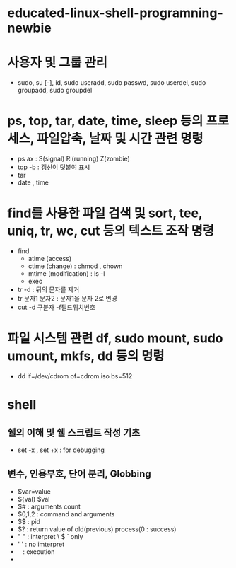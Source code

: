 # educated-linux-shell-programning-newbie

# 사용자 및 그룹 관리
- sudo, su [-], id, sudo useradd, sudo passwd, sudo userdel, sudo groupadd, sudo groupdel

# ps, top, tar, date, time, sleep 등의 프로세스, 파일압축, 날짜 및 시간 관련 명령
- ps ax  : S(signal) Ri(running)  Z(zombie)
- top -b : 갱신이 덧붙여 표시
- tar
- date , time

#  find를 사용한 파일 검색 및 sort, tee, uniq, tr, wc, cut 등의 텍스트 조작 명령
- find 
    - atime (access)
    - ctime (change) : chmod , chown
    - mtime (modification) : ls -l
    - exec 
- tr -d   : 뒤의 문자를 제거
- tr 문자1 문자2 : 문자1을 문자 2로 변경
- cut -d 구분자 -f필드위치번호

# 파일 시스템 관련 df, sudo mount, sudo umount, mkfs, dd  등의 명령 
- dd if=/dev/cdrom of=cdrom.iso bs=512

# shell
## 쉘의 이해 및 쉘 스크립트 작성 기초
- set -x   , set +x : for debugging

## 변수, 인용부호, 단어 분리, Globbing
- $var=value
- ${val}  $val
- $# : arguments count
- $0,1,2  : command and arguments
- $$ : pid
- $? : return value of old(previous) process(0 : success)
- " " : interpret \ $ ` only
- ' ' : no imterpret
- ` ` : execution
- 


